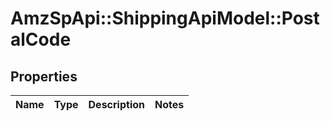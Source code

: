 # AmzSpApi::ShippingApiModel::PostalCode

## Properties
Name | Type | Description | Notes
------------ | ------------- | ------------- | -------------

